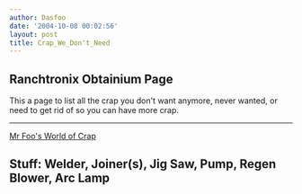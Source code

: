 ```yaml
---
author: Dasfoo
date: '2004-10-08 00:02:56'
layout: post
title: Crap_We_Don't_Need
---
```


## Ranchtronix Obtainium Page

This a page to list all the crap you don't want anymore, never wanted, or need to get rid of so you can have more crap.

----
[Mr Foo's World of Crap](Mr_Foo's_World_of_Crap.html)

Stuff: Welder, Joiner(s), Jig Saw, Pump, Regen Blower, Arc Lamp
----

